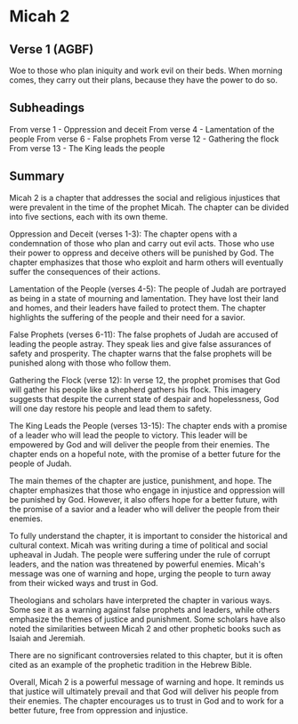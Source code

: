 # Micah 2

## Verse 1 (AGBF)

Woe to those who plan iniquity and work evil on their beds. When morning comes, they carry out their plans, because they have the power to do so.

## Subheadings

From verse 1 - Oppression and deceit
From verse 4 - Lamentation of the people
From verse 6 - False prophets
From verse 12 - Gathering the flock
From verse 13 - The King leads the people

## Summary

Micah 2 is a chapter that addresses the social and religious injustices that were prevalent in the time of the prophet Micah. The chapter can be divided into five sections, each with its own theme.

Oppression and Deceit (verses 1-3):
The chapter opens with a condemnation of those who plan and carry out evil acts. Those who use their power to oppress and deceive others will be punished by God. The chapter emphasizes that those who exploit and harm others will eventually suffer the consequences of their actions.

Lamentation of the People (verses 4-5):
The people of Judah are portrayed as being in a state of mourning and lamentation. They have lost their land and homes, and their leaders have failed to protect them. The chapter highlights the suffering of the people and their need for a savior.

False Prophets (verses 6-11):
The false prophets of Judah are accused of leading the people astray. They speak lies and give false assurances of safety and prosperity. The chapter warns that the false prophets will be punished along with those who follow them.

Gathering the Flock (verse 12):
In verse 12, the prophet promises that God will gather his people like a shepherd gathers his flock. This imagery suggests that despite the current state of despair and hopelessness, God will one day restore his people and lead them to safety.

The King Leads the People (verses 13-15):
The chapter ends with a promise of a leader who will lead the people to victory. This leader will be empowered by God and will deliver the people from their enemies. The chapter ends on a hopeful note, with the promise of a better future for the people of Judah.

The main themes of the chapter are justice, punishment, and hope. The chapter emphasizes that those who engage in injustice and oppression will be punished by God. However, it also offers hope for a better future, with the promise of a savior and a leader who will deliver the people from their enemies.

To fully understand the chapter, it is important to consider the historical and cultural context. Micah was writing during a time of political and social upheaval in Judah. The people were suffering under the rule of corrupt leaders, and the nation was threatened by powerful enemies. Micah's message was one of warning and hope, urging the people to turn away from their wicked ways and trust in God.

Theologians and scholars have interpreted the chapter in various ways. Some see it as a warning against false prophets and leaders, while others emphasize the themes of justice and punishment. Some scholars have also noted the similarities between Micah 2 and other prophetic books such as Isaiah and Jeremiah.

There are no significant controversies related to this chapter, but it is often cited as an example of the prophetic tradition in the Hebrew Bible.

Overall, Micah 2 is a powerful message of warning and hope. It reminds us that justice will ultimately prevail and that God will deliver his people from their enemies. The chapter encourages us to trust in God and to work for a better future, free from oppression and injustice.